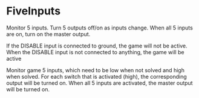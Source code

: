# FiveInputs

Monitor 5 inputs.  Turn 5 outputs off/on as inputs change.  When all 5 inputs are on, turn on the master output.

If the DISABLE input is connected to ground, the game will not be active. When the DISABLE input is not connected to anything, the game will be active  

Monitor game 5 inputs, which need to be low when not solved and high when solved.  For each switch that is activated (high), the corresponding output will be turned on.  When all 5 inputs are activated, the master output will be turned on.
